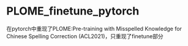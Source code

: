# PLOME_finetune_pytorch
在pytorch中重现了PLOME:Pre-training with Misspelled Knowledge for Chinese Spelling Correction (ACL2021)，只重现了finetune部分
